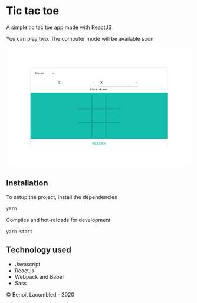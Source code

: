 # Tic tac toe

A simple tic tac toe app made with ReactJS

You can play two. 
The computer mode will be available soon

![alt text](https://github.com/benlac/tic-tac-toe-react/blob/master/screen.png?raw=true)

## Installation
To setup the project, install the dependencies
```bash
yarn
```
Compiles and hot-reloads for development
```bash
yarn start
```

## Technology used

- Javascript
- React.js
- Webpack and Babel
- Sass

© Benoit Lacombled - 2020